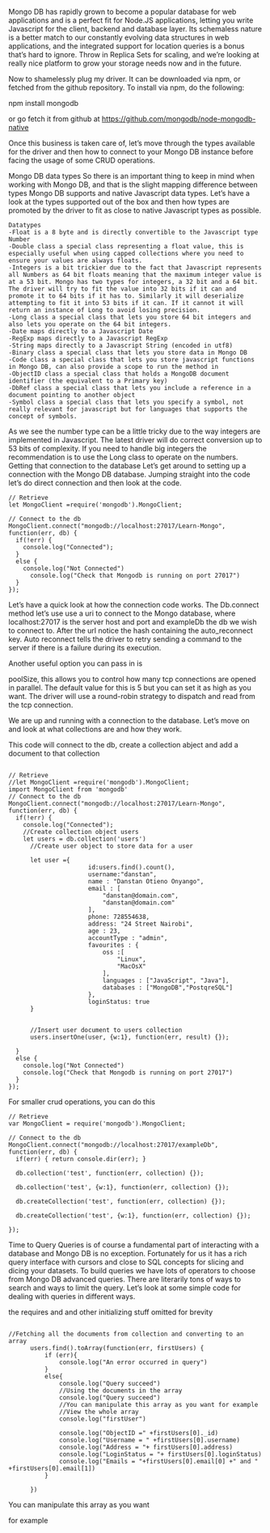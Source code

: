 Mongo DB has rapidly grown to become a popular database for web applications and is a perfect fit for Node.JS applications, letting you write Javascript for the client, backend and database layer. Its schemaless nature is a better match to our constantly evolving data structures in web applications, and the integrated support for location queries is a bonus that’s hard to ignore. Throw in Replica Sets for scaling, and we’re looking at really nice platform to grow your storage needs now and in the future.

Now to shamelessly plug my driver. It can be downloaded via npm, or fetched from the github repository. To install via npm, do the following:

npm install mongodb

or go fetch it from github at https://github.com/mongodb/node-mongodb-native

Once this business is taken care of, let’s move through the types available for the driver and then how to connect to your Mongo DB instance before facing the usage of some CRUD operations.

Mongo DB data types
So there is an important thing to keep in mind when working with Mongo DB, and that is the slight mapping difference between types Mongo DB supports and native Javascript data types. Let’s have a look at the types supported out of the box and then how types are promoted by the driver to fit as close to native Javascript types as possible.


```
Datatypes
-Float is a 8 byte and is directly convertible to the Javascript type Number
-Double class a special class representing a float value, this is especially useful when using capped collections where you need to ensure your values are always floats.
-Integers is a bit trickier due to the fact that Javascript represents all Numbers as 64 bit floats meaning that the maximum integer value is at a 53 bit. Mongo has two types for integers, a 32 bit and a 64 bit. The driver will try to fit the value into 32 bits if it can and promote it to 64 bits if it has to. Similarly it will deserialize attempting to fit it into 53 bits if it can. If it cannot it will return an instance of Long to avoid losing precision.
-Long class a special class that lets you store 64 bit integers and also lets you operate on the 64 bit integers.
-Date maps directly to a Javascript Date
-RegExp maps directly to a Javascript RegExp
-String maps directly to a Javascript String (encoded in utf8)
-Binary class a special class that lets you store data in Mongo DB
-Code class a special class that lets you store javascript functions in Mongo DB, can also provide a scope to run the method in
-ObjectID class a special class that holds a MongoDB document identifier (the equivalent to a Primary key)
-DbRef class a special class that lets you include a reference in a document pointing to another object
-Symbol class a special class that lets you specify a symbol, not really relevant for javascript but for languages that supports the concept of symbols.

```

As we see the number type can be a little tricky due to the way integers are implemented in Javascript. The latest driver will do correct conversion up to 53 bits of complexity. If you need to handle big integers the recommendation is to use the Long class to operate on the numbers.
Getting that connection to the database
Let’s get around to setting up a connection with the Mongo DB database. Jumping straight into the code let’s do direct connection and then look at the code.


```
// Retrieve
let MongoClient =require('mongodb').MongoClient;

// Connect to the db
MongoClient.connect("mongodb://localhost:27017/Learn-Mongo", function(err, db) {
  if(!err) {
    console.log("Connected");
  }
  else {
    console.log("Not Connected")
      console.log("Check that Mongodb is running on port 27017")
  }
});
```


Let’s have a quick look at how the connection code works. The Db.connect method let’s use use a uri to connect to the Mongo database, where localhost:27017 is the server host and port and exampleDb the db we wish to connect to. After the url notice the hash containing the auto_reconnect key. Auto reconnect tells the driver to retry sending a command to the server if there is a failure during its execution.

Another useful option you can pass in is

poolSize, this allows you to control how many tcp connections are opened in parallel. The default value for this is 5 but you can set it as high as you want. The driver will use a round-robin strategy to dispatch and read from the tcp connection.

We are up and running with a connection to the database. Let’s move on and look at what collections are and how they work.

This code will connect to the db, create a collection abject and add a document to that collection

```

// Retrieve
//let MongoClient =require('mongodb').MongoClient;
import MongoClient from 'mongodb'
// Connect to the db
MongoClient.connect("mongodb://localhost:27017/Learn-Mongo", function(err, db) {
  if(!err) {
    console.log("Connected");
    //Create collection object users
    let users = db.collection('users')
      //Create user object to store data for a user

      let user ={
                      id:users.find().count(),
                      username:"danstan",
                      name : "Danstan Otieno Onyango",
                      email : [
                          "danstan@domain.com",
                          "danstan@domain.com"
                      ],
                      phone: 728554638,
                      address: "24 Street Nairobi",
                      age : 23,
                      accountType : "admin",
                      favourites : {
                          oss :[
                              "Linux",
                              "MacOsX"
                          ],
                          languages : ["JavaScript", "Java"],
                          databases : ["MongoDB","PostqreSQL"]
                      },
                      loginStatus: true
      }


      //Insert user document to users collection
      users.insertOne(user, {w:1}, function(err, result) {});

  }
  else {
    console.log("Not Connected")
    console.log("Check that Mongodb is running on port 27017")
  }
});

```

For smaller crud operations, you can do this

```
// Retrieve
var MongoClient = require('mongodb').MongoClient;

// Connect to the db
MongoClient.connect("mongodb://localhost:27017/exampleDb", function(err, db) {
  if(err) { return console.dir(err); }

  db.collection('test', function(err, collection) {});

  db.collection('test', {w:1}, function(err, collection) {});

  db.createCollection('test', function(err, collection) {});

  db.createCollection('test', {w:1}, function(err, collection) {});

});

```


Time to Query
Queries is of course a fundamental part of interacting with a database and Mongo DB is no exception. Fortunately for us it has a rich query interface with cursors and close to SQL concepts for slicing and dicing your datasets. To build queries we have lots of operators to choose from Mongo DB advanced queries. There are literarily tons of ways to search and ways to limit the query. Let’s look at some simple code for dealing with queries in different ways.

the requires and and other initializing stuff omitted for brevity

```

//Fetching all the documents from collection and converting to an array
      users.find().toArray(function(err, firstUsers) {
          if (err){
              console.log("An error occurred in query")
          }
          else{
              console.log("Query succeed")
              //Using the documents in the array
              console.log("Query succeed")
              //You can manipulate this array as you want for example
              //View the whole array
              console.log("firstUser")

              console.log("ObjectID =" +firstUsers[0]._id)
              console.log("Username = " +firstUsers[0].username)
              console.log("Address = "+ firstUsers[0].address)
              console.log("LoginStatus = "+ firstUsers[0].loginStatus)
              console.log("Emails = "+firstUsers[0].email[0] +" and " +firstUsers[0].email[1])
          }

      })

```
You can manipulate this array as you want

for example

